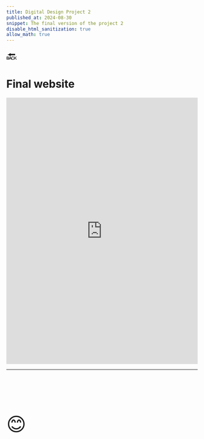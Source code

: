 ```yaml
---
title: Digital Design Project 2
published_at: 2024-08-30
snippet: The final version of the project 2
disable_html_sanitization: true
allow_math: true
---
```



<a href="https://julienoh000-dms1-blog-83.deno.dev/" style="text-decoration: none; color: black;"><span style="font-size: 30px;">🔙</span></a>


# Final website


<iframe src="https://julienoh000.github.io/myicons/" width="100%" height="700px" frameborder="0"></iframe>


** **

<br>
<br>

<br>
<br>
<br>


<span style="font-size: 50px;">😊</span>